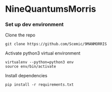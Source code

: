 # NineQuantumsMorris

### Set up dev environment

Clone the repo
```
git clone https://github.com/Scemic/9MANMORRIS
```

Activate python3 virtual environment
```
virtualenv --python=python3 env
source env/bin/activate
```

Install dependencies
```
pip install -r requirements.txt
```
